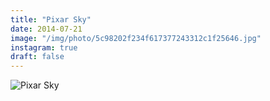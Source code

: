 ```yaml
---
title: "Pixar Sky"
date: 2014-07-21
image: "/img/photo/5c98202f234f617377243312c1f25646.jpg"
instagram: true
draft: false
---
```


![Pixar Sky](/img/photo/5c98202f234f617377243312c1f25646.jpg)
